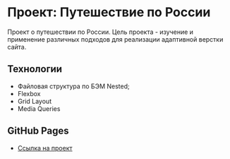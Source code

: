 # Проект: Путешествие по России
Проект о путешествии по России. Цель проекта - изучение и применение различных подходов для реализации адаптивной верстки сайта.
## Технологии
* Файловая структура по БЭМ Nested;
* Flexbox
* Grid Layout
* Media Queries

##  GitHub Pages
* [Ссылка на проект]()